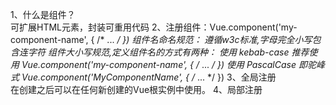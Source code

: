 1、什么是组件？  
    可扩展HTML元素，封装可重用代码
2、注册组件：Vue.component('my-component-name', { /* ... */ })
    组件名命名规范：
    遵循w3c标准,字母完全小写包含连字符
    组件大小写规范,定义组件名的方式有两种：
      使用 kebab-case 推荐使用  Vue.component('my-component-name', { /* ... */ }) 
      使用 PascalCase 即驼峰式  Vue.component('MyComponentName', { /* ... */ })
3、全局注册  
     在创建之后可以在任何新创建的Vue根实例中使用。 
4、局部注册  
    
      

  

